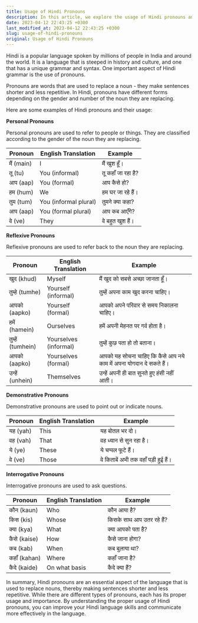 ```yaml
---
title: Usage of Hindi Pronouns
description: In this article, we explore the usage of Hindi pronouns and provide examples to understand their proper usage and importance in the language.
date: 2023-04-12 22:43:25 +0300
last_modified_at: 2023-04-12 22:43:25 +0300
slug: usage-of-hindi-pronouns
original: Usage of Hindi Pronouns
---
```

Hindi is a popular language spoken by millions of people in India and around the world. It is a language that is steeped in history and culture, and one that has a unique grammar and syntax. One important aspect of Hindi grammar is the use of pronouns. 

Pronouns are words that are used to replace a noun - they make sentences shorter and less repetitive. In Hindi, pronouns have different forms depending on the gender and number of the noun they are replacing. 

Here are some examples of Hindi pronouns and their usage: 

**Personal Pronouns** 

Personal pronouns are used to refer to people or things. They are classified according to the gender of the noun they are replacing. 

| Pronoun             | English Translation | Example           |
|---------------------|---------------------|------------------|
| मैं (main)         | I                   | मैं खुश हूँ।     |
| तू (tu)             | You (informal)      | तू कहाँ जा रहा है? |
| आप (aap)            | You (formal)        | आप कैसे हो?      |
| हम (hum)           | We                  | हम घर जा रहे हैं। |
| तुम (tum)           | You (informal plural) | तुमने क्या कहा?  |
| आप (aap)            | You (formal plural)  | आप कब आएँगे?   |
| वे (ve)             | They                | वे बहुत खुश हैं।  |

**Reflexive Pronouns**

Reflexive pronouns are used to refer back to the noun they are replacing. 

| Pronoun             | English Translation  | Example           |
|---------------------|----------------------|------------------|
| खुद (khud)          | Myself                | मैं खुद को सबसे अच्छा जानता हूँ। |
| तुम्हे (tumhe)      | Yourself (informal)  | तुम्हें अपना काम खुद करना चाहिए। |
| आपको (aapko)        | Yourself (formal)    | आपको अपने परिवार से समय निकालना चाहिए। |
| हमें (hamein)       | Ourselves            | हमें अपनी मेहनत पर गर्व होता है। |
| तुम्हें (tumhein)   | Yourselves (informal) | तुम्हें कुछ पता हो तो बताना। |
| आपको (aapko)        | Yourselves (formal)   | आपको यह सोचना चाहिए कि कैसे आप नये काम में अपना योगदान दे सकते हैं। |
| उन्हें (unhein)     | Themselves           | उन्हें अपनी ही बात सुनते हुए हंसी नहीं आती। |

**Demonstrative Pronouns**

Demonstrative pronouns are used to point out or indicate nouns. 

| Pronoun              | English Translation  | Example           |
|----------------------|----------------------|------------------|
| यह (yah)             | This                 | यह बोतल भर दो।     |
| वह (vah)             | That                 | वह ध्यान से सुन रहा है। |
| ये (ye)              | These                | ये चप्पल फूटे हैं।     |
| वे (ve)              | Those                | वे किताबें अभी तक वहाँ पड़ी हुई हैं। |

**Interrogative Pronouns**

Interrogative pronouns are used to ask questions. 

| Pronoun             | English Translation  | Example           |
|---------------------|----------------------|------------------|
| कौन (kaun)         | Who                  | कौन आया है?         |
| किस (kis)           | Whose                | किसके साथ आप उतर रहे हैं? |
| क्या (kya)          | What                 | क्या आपको पता है?     |
| कैसे (kaise)       | How                  | कैसे जाना होगा?     |
| कब (kab)           | When                 | कब बुलाया था?        |
| कहाँ (kahan)       | Where                | कहाँ जाना है?        |
| कैदे (kaide)       | On what basis        | कैदे क्या हैं?        |

In summary, Hindi pronouns are an essential aspect of the language that is used to replace nouns, thereby making sentences shorter and less repetitive. While there are different types of pronouns, each has its proper usage and importance. By understanding the proper usage of Hindi pronouns, you can improve your Hindi language skills and communicate more effectively in the language.